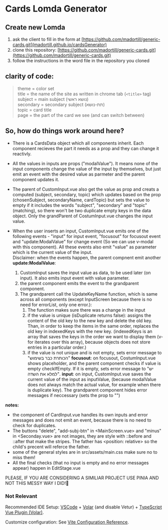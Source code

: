 # Cards Lomda Generator
## Create new Lomda
1. ask the client to fill in the form at [https://github.com/madortill/generic-cards.git](madortill.github.io/cardsGenerator)
2. clone this repository: [https://github.com/madortill/generic-cards.git](https://github.com/madortill/generic-cards.git)
3. follow the instructions in the word file in the repository you cloned

## clarity of code:  
 > theme = color set  
 > title = the name of the site as written in chrome tab (`<title>` tag)  
 > subject = main subject (נושא ראשי)  
 > secondary = secondary subject (תת-נושא)  
 > topic = card title  
 > page = the part of the card we see (and can switch between)  

 ## So, how do things work around here?
 - There is a CardsData object which all components inherit. Each component recieves the part it needs as a prop and they can change it reactivly.  

 - All the values in inputs are props ("modalValue"). It means none of the input components change the value of the input by themselves, but just emit an event with the desired value as parmeter and the parent component updates it.    
 - The parent of CustomInput.vue also get the value as prop and creats a computed (subject, secondary, topic) which updates based on the prop (chosenSubject, secondaryName, cardTopic) but sets the value to empty if it includes the words "subject", "secondary" and "topic" (matching), so there won't be two duplicate empty keys in the data object. Only the grandParent of CostumInput.vue changes the input value. 
 - When the user inserts an input, CustomInput.vue emits one of the following events - "input" for input event, "focusout" for focusout event and "update:ModalValue" for change event (So we can use v-modal with this component). All these events also emit "value" as parameter which is the current value of the input.   
 Disclaimer: when the events happen, the parent compnent emit another 
 **update:ModalValue**:
    1. CustomInput saves the input value as data, to be used later (on input). It also emits input event with value parameter.
    2. the parent component emits the event to the grandparent component.
    3. The grandparent call the UpdateKeyName function, which is same across all components (except InputScreen because there is no need for errorList, only one error.):
        1. The function makes sure there was a change in the input 
        2. if the value is unique (isDuplicate returns false):
            assigns the content of the old key to the new key and delete the old key.
            Than, in order to keep the items in the same order, replaces the old key in indexedKeys with the new key.
            (indexedKeys is an array that saves the keys in the order we want to display them (v-for iterates over this array), because objects does not store entries in a particular order.)
        3. if the value is not unique and is not empty, sets error message to "הכותרת כבר בשימוש"
 **focusout**: on focusout, CostumInput.vue shows placeholder, and the parent component checks if value is empty checkIfEmpty. If it is empty, sets error message to "יש למלא את השדה".
 **input**: on input, CustomInput.vue saves the current value of the input as inputValue, (because modalValue does not always match the actual value, for example when there is duplicate key).
 The grandparent component hides error messages if neccessary (sets the prop to "")

**notes:** 
- the component of CardInput.vue handles its own inputs and error messages and does not emit an event, because there is no need to check for duplicates.
- The buttons "delete", "add-subj-btn" in <MainScreen.vue> and "minus" in <Seconday.vue> are not images, they are style with ::before and ::after that     make the stripes. The father has <position: relative> so the child's precent will referce the father.
- some of the general styles are in src/assets/main.css make sure no to miss them!
- All the final checks (that no input is empty and no error messages appear) happen in EditStage.vue

PLEASE, IF YOU ARE CONSIDERING A SIMILIAR PROJECT USE PINIA AND NOT THIS MESSY WAY I DID!🍍



### Not Relevant

Recommended IDE Setup:
[VSCode](https://code.visualstudio.com/) + [Volar](https://marketplace.visualstudio.com/items?itemName=Vue.volar) (and disable Vetur) + [TypeScript Vue Plugin (Volar)](https://marketplace.visualstudio.com/items?itemName=Vue.vscode-typescript-vue-plugin).

Customize configuration:
See [Vite Configuration Reference](https://vitejs.dev/config/).
